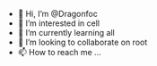 - 👋 Hi, I’m @Dragonfoc
- 👀 I’m interested in cell
- 🌱 I’m currently learning all
- 💞️ I’m looking to collaborate on root
- 📫 How to reach me ...

<!---
Dragonfoc/Dragonfoc is a ✨ special ✨ repository because its `README.md` (this file) appears on your GitHub profile.
You can click the Preview link to take a look at your changes.
--->
